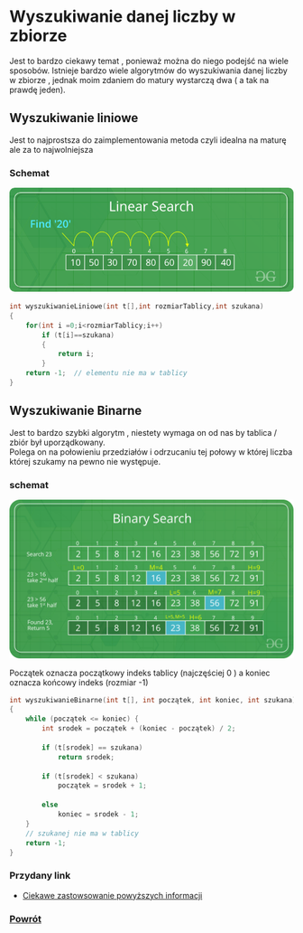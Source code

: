 # Wyszukiwanie danej liczby w zbiorze
Jest to bardzo ciekawy temat , ponieważ można do niego podejść na  wiele sposobów. Istnieje bardzo wiele algorytmów do wyszukiwania danej liczby w zbiorze , jednak moim zdaniem do matury wystarczą dwa ( a tak na prawdę jeden).

## Wyszukiwanie liniowe

Jest to najprostsza do zaimplementowania metoda czyli idealna na maturę
ale za to najwolniejsza


### Schemat
![](https://raw.githubusercontent.com/DogeXD/algorytmy_matura/master/images/Lsearch.png)

``` c++
int wyszukiwanieLiniowe(int t[],int rozmiarTablicy,int szukana)
{
	for(int i =0;i<rozmiarTablicy;i++)
		if (t[i]==szukana)
		{
			return i;
		}
	return -1;  // elementu nie ma w tablicy
}
```

## Wyszukiwanie Binarne
Jest to bardzo szybki algorytm , niestety wymaga on od nas by tablica / zbiór był uporządkowany.  
Polega on na połowieniu przedziałów i odrzucaniu tej połowy w której liczba której szukamy na pewno nie występuje.

### schemat
![](https://raw.githubusercontent.com/DogeXD/algorytmy_matura/master/images/Bsearch.png)

Początek oznacza początkowy indeks tablicy (najczęściej 0 ) a koniec
oznacza końcowy indeks (rozmiar -1)
```c++
int wyszukiwanieBinarne(int t[], int początek, int koniec, int szukana)
{
	while (początek <= koniec) {
		int srodek = początek + (koniec - początek) / 2;

		if (t[srodek] == szukana)
			return srodek;

		if (t[srodek] < szukana)
			początek = srodek + 1;

		else
			koniec = srodek - 1;
	}
	// szukanej nie ma w tablicy
	return -1;
}

```

### Przydany link
   - [Ciekawe zastowsowanie powyższych informacji](https://pl.khanacademy.org/computing/computer-science/algorithms/intro-to-algorithms/a/a-guessing-game)

### [Powrót](https://dogexd.github.io/algorytmy_matura/)
